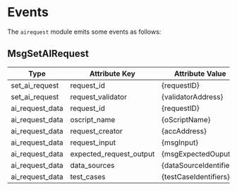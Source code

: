 <!--
order: 7
-->

# Events

The `airequest` module emits some events as follows:

## MsgSetAIRequest

| Type            | Attribute Key           | Attribute Value         |
| --------------- | ----------------------- | ----------------------- |
| set_ai_request  | request_id              | {requestID}             |
| set_ai_request  | request_validator       | {validatorAddress}      |
| ai_request_data | request_id              | {requestID}             |
| ai_request_data | oscript_name            | {oScriptName}           |
| ai_request_data | request_creator         | {accAddress}            |
| ai_request_data | request_input           | {msgInput}              |
| ai_request_data | expected_request_output | {msgExpectedOuput}      |
| ai_request_data | data_sources            | {dataSourceIdentifiers} |
| ai_request_data | test_cases              | {testCaseIdentifiers}   |
